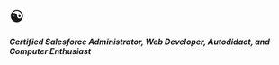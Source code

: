 #  ☯︎

***Certified Salesforce Administrator, Web Developer, Autodidact, and Computer Enthusiast***

 
  
   
